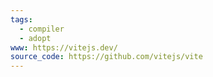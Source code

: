 ```yaml
---
tags:
  - compiler
  - adopt
www: https://vitejs.dev/
source_code: https://github.com/vitejs/vite
---
```

